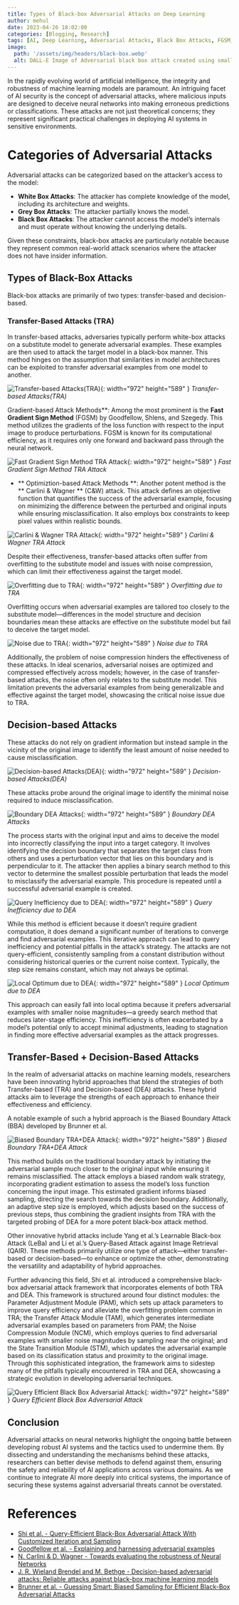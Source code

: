 ```yaml
---
title: Types of Black-box Adversarial Attacks on Deep Learning
author: mehul
date: 2023-04-26 18:02:00
categories: [Blogging, Research]
tags: [AI, Deep Learning, Adversarial Attacks, Black Box Attacks, FGSM, C&W, Boundary Attack, Transfer-based Attack, Decision-based Attack]
image:
  path: '/assets/img/headers/black-box.webp'
  alt: DALL-E Image of Adversarial black box attack created using small geometric shapes in a monochrome design on a black background.
---
```


In the rapidly evolving world of artificial intelligence, the integrity and robustness of machine learning models are paramount. An intriguing facet of AI security is the concept of adversarial attacks, where malicious inputs are designed to deceive neural networks into making erroneous predictions or classifications. These attacks are not just theoretical concerns; they represent significant practical challenges in deploying AI systems in sensitive environments.

# Categories of Adversarial Attacks

Adversarial attacks can be categorized based on the attacker’s access to the model:

- **White Box Attacks**: The attacker has complete knowledge of the model, including its architecture and weights.
- **Grey Box Attacks**: The attacker partially knows the model.
- **Black Box Attacks**: The attacker cannot access the model’s internals and must operate without knowing the underlying details.

Given these constraints, black-box attacks are particularly notable because they represent common real-world attack scenarios where the attacker does not have insider information.

## Types of Black-Box Attacks

Black-box attacks are primarily of two types: transfer-based and decision-based.

### Transfer-Based Attacks (TRA)

In transfer-based attacks, adversaries typically perform white-box attacks on a substitute model to generate adversarial examples. These examples are then used to attack the target model in a black-box manner. This method hinges on the assumption that similarities in model architectures can be exploited to transfer adversarial examples from one model to another.

![Transfer-based Attacks(TRA)](/assets/img/posts/types-of-adv-1.png){: width="972" height="589" } *Transfer-based Attacks(TRA)*

Gradient-based Attack Methods**: Among the most prominent is the **Fast Gradient Sign Method** (FGSM) by Goodfellow, Shlens, and Szegedy. This method utilizes the gradients of the loss function with respect to the input image to produce perturbations. FGSM is known for its computational efficiency, as it requires only one forward and backward pass through the neural network.

![Fast Gradient Sign Method TRA Attack](/assets/img/posts/types-of-adv-7.png){: width="972" height="589" } *Fast Gradient Sign Method TRA Attack*

- ** Optimiztion-based Attack Methods **: Another potent method is the ** Carlini & Wagner ** (C&W) attack. This attack defines an objective function that quantifies the success of the adversarial example, focusing on minimizing the difference between the perturbed and original inputs while ensuring misclassification. It also employs box constraints to keep pixel values within realistic bounds.

![Carlini & Wagner TRA Attack](/assets/img/posts/types-of-adv-8.png){: width="972" height="589" } *Carlini & Wagner TRA Attack*

Despite their effectiveness, transfer-based attacks often suffer from overfitting to the substitute model and issues with noise compression, which can limit their effectiveness against the target model.

![Overfitting due to TRA](/assets/img/posts/types-of-adv-2.png){: width="972" height="589" } *Overfitting due to TRA*

Overfitting occurs when adversarial examples are tailored too closely to the substitute model—differences in the model structure and decision boundaries mean these attacks are effective on the substitute model but fail to deceive the target model.

![Noise due to TRA](/assets/img/posts/types-of-adv-3.png){: width="972" height="589" } *Noise due to TRA*

Additionally, the problem of noise compression hinders the effectiveness of these attacks. In ideal scenarios, adversarial noises are optimized and compressed effectively across models; however, in the case of transfer-based attacks, the noise often only relates to the substitute model. This limitation prevents the adversarial examples from being generalizable and effective against the target model, showcasing the critical noise issue due to TRA.

## Decision-based Attacks

These attacks do not rely on gradient information but instead sample in the vicinity of the original image to identify the least amount of noise needed to cause misclassification.

![Decision-based Attacks(DEA)](/assets/img/posts/types-of-adv-4.png){: width="972" height="589" } *Decision-based Attacks(DEA)*

These attacks probe around the original image to identify the minimal noise required to induce misclassification.

![Boundary DEA Attacks](/assets/img/posts/types-of-adv-9.png){: width="972" height="589" } *Boundary DEA Attacks*

The process starts with the original input and aims to deceive the model into incorrectly classifying the input into a target category. It involves identifying the decision boundary that separates the target class from others and uses a perturbation vector that lies on this boundary and is perpendicular to it. The attacker then applies a binary search method to this vector to determine the smallest possible perturbation that leads the model to misclassify the adversarial example. This procedure is repeated until a successful adversarial example is created.

![Query Inefficiency due to DEA](/assets/img/posts/types-of-adv-5.png){: width="972" height="589" } *Query Inefficiency due to DEA*

While this method is efficient because it doesn’t require gradient computation, it does demand a significant number of iterations to converge and find adversarial examples. This iterative approach can lead to query inefficiency and potential pitfalls in the attack’s strategy. The attacks are not query-efficient, consistently sampling from a constant distribution without considering historical queries or the current noise context. Typically, the step size remains constant, which may not always be optimal.

![Local Optimum due to DEA](/assets/img/posts/types-of-adv-6.png){: width="972" height="589" } *Local Optimum due to DEA*

This approach can easily fall into local optima because it prefers adversarial examples with smaller noise magnitudes—a greedy search method that reduces later-stage efficiency. This inefficiency is often exacerbated by a model’s potential only to accept minimal adjustments, leading to stagnation in finding more effective adversarial examples as the attack progresses.

## Transfer-Based + Decision-Based Attacks

In the realm of adversarial attacks on machine learning models, researchers have been innovating hybrid approaches that blend the strategies of both Transfer-based (TRA) and Decision-based (DEA) attacks. These hybrid attacks aim to leverage the strengths of each approach to enhance their effectiveness and efficiency.

A notable example of such a hybrid approach is the Biased Boundary Attack (BBA) developed by Brunner et al.

![Biased Boundary TRA+DEA Attack](/assets/img/posts/types-of-adv-10.png){: width="972" height="589" } *Biased Boundary TRA+DEA Attack*

This method builds on the traditional boundary attack by initiating the adversarial sample much closer to the original input while ensuring it remains misclassified. The attack employs a biased random walk strategy, incorporating gradient estimation to assess the model’s loss function concerning the input image. This estimated gradient informs biased sampling, directing the search towards the decision boundary. Additionally, an adaptive step size is employed, which adjusts based on the success of previous steps, thus combining the gradient insights from TRA with the targeted probing of DEA for a more potent black-box attack method.

Other innovative hybrid attacks include Yang et al.’s Learnable Black-box Attack (LeBa) and Li et al.’s Query-Based Attack against Image Retrieval (QAIR). These methods primarily utilize one type of attack—either transfer-based or decision-based—to enhance or optimize the other, demonstrating the versatility and adaptability of hybrid approaches.

Further advancing this field, Shi et al. introduced a comprehensive black-box adversarial attack framework that incorporates elements of both TRA and DEA. This framework is structured around four distinct modules: the Parameter Adjustment Module (PAM), which sets up attack parameters to improve query efficiency and alleviate the overfitting problem common in TRA; the Transfer Attack Module (TAM), which generates intermediate adversarial examples based on parameters from PAM; the Noise Compression Module (NCM), which employs queries to find adversarial examples with smaller noise magnitudes by sampling near the original; and the State Transition Module (STM), which updates the adversarial example based on its classification status and proximity to the original image. Through this sophisticated integration, the framework aims to sidestep many of the pitfalls typically encountered in TRA and DEA, showcasing a strategic evolution in developing adversarial techniques.

![Query Efficient Black Box Adversarial Attack](/assets/img/posts/types-of-adv-11.png){: width="972" height="589" } *Query Efficient Black Box Adversarial Attack*

## Conclusion

Adversarial attacks on neural networks highlight the ongoing battle between developing robust AI systems and the tactics used to undermine them. By dissecting and understanding the mechanisms behind these attacks, researchers can better devise methods to defend against them, ensuring the safety and reliability of AI applications across various domains. As we continue to integrate AI more deeply into critical systems, the importance of securing these systems against adversarial threats cannot be overstated.

# References

- [Shi et al. - Query-Efficient Black-Box Adversarial Attack With Customized Iteration and Sampling](https://ieeexplore.ieee.org/document/9762566)
- [Goodfellow et al. - Explaining and harnessing adversarial examples](https://arxiv.org/abs/1412.6572)
- [N. Carlini & D. Wagner - Towards evaluating the robustness of Neural Networks](https://arxiv.org/abs/1608.04644)
- [J. R. Wieland Brendel and M. Bethge - Decision-based adversarial attacks: Reliable attacks against black-box machine learning models](https://arxiv.org/abs/1712.04248)
- [Brunner et al. - Guessing Smart: Biased Sampling for Efficient Black-Box Adversarial Attacks](https://ieeexplore.ieee.org/document/9008375)

